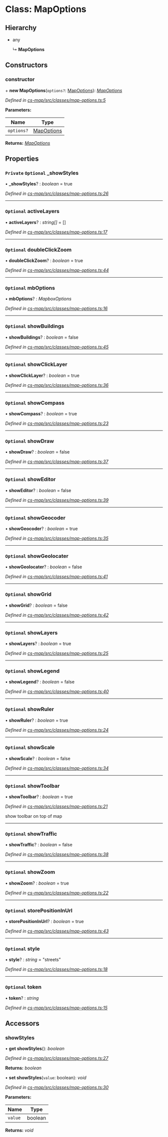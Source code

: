 # Class: MapOptions

## Hierarchy

* any

  ↳ **MapOptions**

## Constructors

###  constructor

\+ **new MapOptions**(`options?`: [MapOptions](_cs_map_src_classes_map_options_.mapoptions.md)): *[MapOptions](_cs_map_src_classes_map_options_.mapoptions.md)*

*Defined in [cs-map/src/classes/map-options.ts:5](https://github.com/TNOCS/csnext/blob/40018c3a/packages/cs-map/src/classes/map-options.ts#L5)*

**Parameters:**

Name | Type |
------ | ------ |
`options?` | [MapOptions](_cs_map_src_classes_map_options_.mapoptions.md) |

**Returns:** *[MapOptions](_cs_map_src_classes_map_options_.mapoptions.md)*

## Properties

### `Private` `Optional` _showStyles

• **_showStyles**? : *boolean* = true

*Defined in [cs-map/src/classes/map-options.ts:26](https://github.com/TNOCS/csnext/blob/40018c3a/packages/cs-map/src/classes/map-options.ts#L26)*

___

### `Optional` activeLayers

• **activeLayers**? : *string[]* =  []

*Defined in [cs-map/src/classes/map-options.ts:17](https://github.com/TNOCS/csnext/blob/40018c3a/packages/cs-map/src/classes/map-options.ts#L17)*

___

### `Optional` doubleClickZoom

• **doubleClickZoom**? : *boolean* = true

*Defined in [cs-map/src/classes/map-options.ts:44](https://github.com/TNOCS/csnext/blob/40018c3a/packages/cs-map/src/classes/map-options.ts#L44)*

___

### `Optional` mbOptions

• **mbOptions**? : *MapboxOptions*

*Defined in [cs-map/src/classes/map-options.ts:16](https://github.com/TNOCS/csnext/blob/40018c3a/packages/cs-map/src/classes/map-options.ts#L16)*

___

### `Optional` showBuildings

• **showBuildings**? : *boolean* = false

*Defined in [cs-map/src/classes/map-options.ts:45](https://github.com/TNOCS/csnext/blob/40018c3a/packages/cs-map/src/classes/map-options.ts#L45)*

___

### `Optional` showClickLayer

• **showClickLayer**? : *boolean* = true

*Defined in [cs-map/src/classes/map-options.ts:36](https://github.com/TNOCS/csnext/blob/40018c3a/packages/cs-map/src/classes/map-options.ts#L36)*

___

### `Optional` showCompass

• **showCompass**? : *boolean* = true

*Defined in [cs-map/src/classes/map-options.ts:23](https://github.com/TNOCS/csnext/blob/40018c3a/packages/cs-map/src/classes/map-options.ts#L23)*

___

### `Optional` showDraw

• **showDraw**? : *boolean* = false

*Defined in [cs-map/src/classes/map-options.ts:37](https://github.com/TNOCS/csnext/blob/40018c3a/packages/cs-map/src/classes/map-options.ts#L37)*

___

### `Optional` showEditor

• **showEditor**? : *boolean* = false

*Defined in [cs-map/src/classes/map-options.ts:39](https://github.com/TNOCS/csnext/blob/40018c3a/packages/cs-map/src/classes/map-options.ts#L39)*

___

### `Optional` showGeocoder

• **showGeocoder**? : *boolean* = true

*Defined in [cs-map/src/classes/map-options.ts:35](https://github.com/TNOCS/csnext/blob/40018c3a/packages/cs-map/src/classes/map-options.ts#L35)*

___

### `Optional` showGeolocater

• **showGeolocater**? : *boolean* = false

*Defined in [cs-map/src/classes/map-options.ts:41](https://github.com/TNOCS/csnext/blob/40018c3a/packages/cs-map/src/classes/map-options.ts#L41)*

___

### `Optional` showGrid

• **showGrid**? : *boolean* = false

*Defined in [cs-map/src/classes/map-options.ts:42](https://github.com/TNOCS/csnext/blob/40018c3a/packages/cs-map/src/classes/map-options.ts#L42)*

___

### `Optional` showLayers

• **showLayers**? : *boolean* = true

*Defined in [cs-map/src/classes/map-options.ts:25](https://github.com/TNOCS/csnext/blob/40018c3a/packages/cs-map/src/classes/map-options.ts#L25)*

___

### `Optional` showLegend

• **showLegend**? : *boolean* = false

*Defined in [cs-map/src/classes/map-options.ts:40](https://github.com/TNOCS/csnext/blob/40018c3a/packages/cs-map/src/classes/map-options.ts#L40)*

___

### `Optional` showRuler

• **showRuler**? : *boolean* = true

*Defined in [cs-map/src/classes/map-options.ts:24](https://github.com/TNOCS/csnext/blob/40018c3a/packages/cs-map/src/classes/map-options.ts#L24)*

___

### `Optional` showScale

• **showScale**? : *boolean* = false

*Defined in [cs-map/src/classes/map-options.ts:34](https://github.com/TNOCS/csnext/blob/40018c3a/packages/cs-map/src/classes/map-options.ts#L34)*

___

### `Optional` showToolbar

• **showToolbar**? : *boolean* = true

*Defined in [cs-map/src/classes/map-options.ts:21](https://github.com/TNOCS/csnext/blob/40018c3a/packages/cs-map/src/classes/map-options.ts#L21)*

show toolbar on top of map

___

### `Optional` showTraffic

• **showTraffic**? : *boolean* = false

*Defined in [cs-map/src/classes/map-options.ts:38](https://github.com/TNOCS/csnext/blob/40018c3a/packages/cs-map/src/classes/map-options.ts#L38)*

___

### `Optional` showZoom

• **showZoom**? : *boolean* = true

*Defined in [cs-map/src/classes/map-options.ts:22](https://github.com/TNOCS/csnext/blob/40018c3a/packages/cs-map/src/classes/map-options.ts#L22)*

___

### `Optional` storePositionInUrl

• **storePositionInUrl**? : *boolean* = true

*Defined in [cs-map/src/classes/map-options.ts:43](https://github.com/TNOCS/csnext/blob/40018c3a/packages/cs-map/src/classes/map-options.ts#L43)*

___

### `Optional` style

• **style**? : *string* = "streets"

*Defined in [cs-map/src/classes/map-options.ts:18](https://github.com/TNOCS/csnext/blob/40018c3a/packages/cs-map/src/classes/map-options.ts#L18)*

___

### `Optional` token

• **token**? : *string*

*Defined in [cs-map/src/classes/map-options.ts:15](https://github.com/TNOCS/csnext/blob/40018c3a/packages/cs-map/src/classes/map-options.ts#L15)*

## Accessors

###  showStyles

• **get showStyles**(): *boolean*

*Defined in [cs-map/src/classes/map-options.ts:27](https://github.com/TNOCS/csnext/blob/40018c3a/packages/cs-map/src/classes/map-options.ts#L27)*

**Returns:** *boolean*

• **set showStyles**(`value`: boolean): *void*

*Defined in [cs-map/src/classes/map-options.ts:30](https://github.com/TNOCS/csnext/blob/40018c3a/packages/cs-map/src/classes/map-options.ts#L30)*

**Parameters:**

Name | Type |
------ | ------ |
`value` | boolean |

**Returns:** *void*
